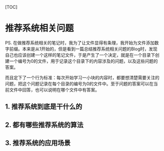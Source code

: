 [TOC]

# 推荐系统相关问题

PS. 在做推荐系统相关的笔记时，我为了让文件显得有条理，我开始为文件添加数字前缀。本来是从1开始的，但是看到一篇总结推荐系统相关问题的Blog时，发现自己也应该创建一个这样的笔记文件，于是产生了一个决定，就是在一个目录下创建一个编号为0的文件，用于记录这个目录下的内容涉及的问题，以及这些问题的答案。

而且定下了一个行为标准：每次开始学习一小块的内容时，都要想清楚需要关注的问题，把这个问题记录在每个目录的编号为0的文件中。至于问题的答案可以在当前文件中回答，也可以说明在哪个文件中有答案。

## 1. 推荐系统到底是干什么的

## 2. 都有哪些推荐系统的算法

## 3. 推荐系统的应用场景

